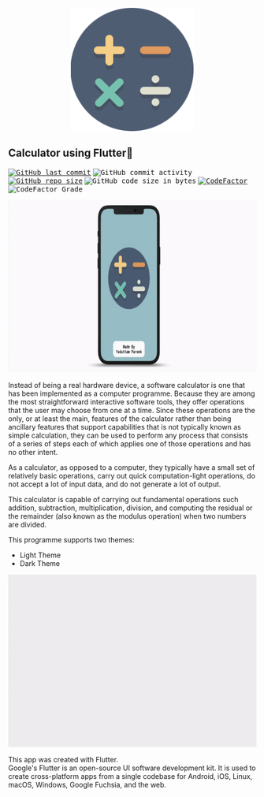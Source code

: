 <p align="center">
    <a href="https://github.com/Yaduttam95/Calculator_Using_Flutter">
        <img alt="Calculator" src="/Img/logo.png" width="250">
    </a>
</p>

## Calculator using Flutter🔢


<kbd>[![GitHub last commit](https://img.shields.io/github/last-commit/Yaduttam95/Java)](https://github.com/Yaduttam95/Calculator_Using_Flutter/commits/master)</kbd>
<kbd>![GitHub commit activity](https://img.shields.io/github/commit-activity/m/Yaduttam95/Calculator_Using_Flutter)</kbd>
<kbd>[![GitHub repo size](https://img.shields.io/github/repo-size/Yaduttam95/Java)](https://github.com/Yaduttam95/Calculator_Using_Flutter/archive/master.zip)</kbd>
<kbd>![GitHub code size in bytes](https://img.shields.io/github/languages/code-size/Yaduttam95/Calculator_Using_Flutter)</kbd>
<kbd>[![CodeFactor](https://www.codefactor.io/repository/github/yaduttam95/java/badge)](https://www.codefactor.io/repository/github/yaduttam95/Calculator_Using_Flutter)</kbd>
<kbd>![CodeFactor Grade](https://img.shields.io/codefactor/grade/github/Yaduttam95/Calculator_Using_Flutter)</kbd>


<p align="center">
<kbd><img src="/Img/02.gif" height="350"/></kbd>
</p>

Instead of being a real hardware device, a software calculator is one that has been implemented as a computer programme.
Because they are among the most straightforward interactive software tools, they offer operations that the user may choose from one at a time. Since these operations are the only, or at least the main, features of the calculator rather than being ancillary features that support capabilities that is not typically known as simple calculation, they can be used to perform any process that consists of a series of steps each of which applies one of those operations and has no other intent.

As a calculator, as opposed to a computer, they typically have a small set of relatively basic operations, carry out quick computation-light operations, do not accept a lot of input data, and do not generate a lot of output.

This calculator is capable of carrying out fundamental operations such addition, subtraction, multiplication, division, and computing the residual or the remainder (also known as the modulus operation) when two numbers are divided.

This programme supports two themes:
* Light Theme
* Dark Theme

<p align="center">
<kbd><img src="/Img/01.gif" height="350"/></kbd>
</p>

This app was created with Flutter.  
Google's Flutter is an open-source UI software development kit. It is used to create cross-platform apps from a single codebase for Android, iOS, Linux, macOS, Windows, Google Fuchsia, and the web.
